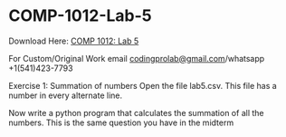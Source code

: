 # COMP-1012-Lab-5


Download Here: [COMP 1012: Lab 5](https://codingherolab.com/product/comp-1012-lab-5/)

For Custom/Original Work email codingprolab@gmail.com/whatsapp +1(541)423-7793

Exercise 1: Summation of numbers
Open the file lab5.csv. This file has a number in every alternate line.

Now write a python program that calculates the summation of all the numbers. This is the same question you have in the midterm
